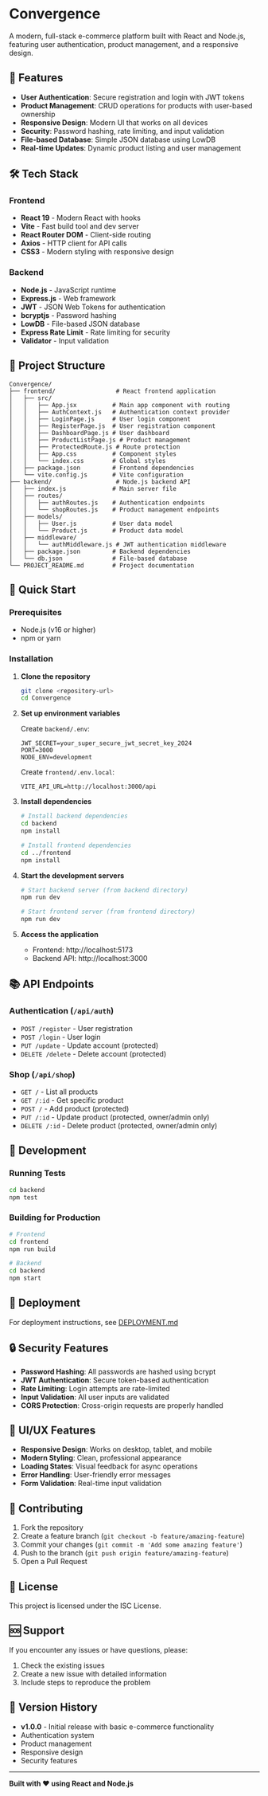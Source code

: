 # Convergence

A modern, full-stack e-commerce platform built with React and Node.js, featuring user authentication, product management, and a responsive design.

## 🚀 Features

- **User Authentication**: Secure registration and login with JWT tokens
- **Product Management**: CRUD operations for products with user-based ownership
- **Responsive Design**: Modern UI that works on all devices
- **Security**: Password hashing, rate limiting, and input validation
- **File-based Database**: Simple JSON database using LowDB
- **Real-time Updates**: Dynamic product listing and user management

## 🛠️ Tech Stack

### Frontend
- **React 19** - Modern React with hooks
- **Vite** - Fast build tool and dev server
- **React Router DOM** - Client-side routing
- **Axios** - HTTP client for API calls
- **CSS3** - Modern styling with responsive design

### Backend
- **Node.js** - JavaScript runtime
- **Express.js** - Web framework
- **JWT** - JSON Web Tokens for authentication
- **bcryptjs** - Password hashing
- **LowDB** - File-based JSON database
- **Express Rate Limit** - Rate limiting for security
- **Validator** - Input validation

## 📁 Project Structure

```
Convergence/
├── frontend/                 # React frontend application
│   ├── src/
│   │   ├── App.jsx          # Main app component with routing
│   │   ├── AuthContext.js   # Authentication context provider
│   │   ├── LoginPage.js     # User login component
│   │   ├── RegisterPage.js  # User registration component
│   │   ├── DashboardPage.js # User dashboard
│   │   ├── ProductListPage.js # Product management
│   │   ├── ProtectedRoute.js # Route protection
│   │   ├── App.css          # Component styles
│   │   └── index.css        # Global styles
│   ├── package.json         # Frontend dependencies
│   └── vite.config.js       # Vite configuration
├── backend/                  # Node.js backend API
│   ├── index.js             # Main server file
│   ├── routes/
│   │   ├── authRoutes.js    # Authentication endpoints
│   │   └── shopRoutes.js    # Product management endpoints
│   ├── models/
│   │   ├── User.js          # User data model
│   │   └── Product.js       # Product data model
│   ├── middleware/
│   │   └── authMiddleware.js # JWT authentication middleware
│   ├── package.json         # Backend dependencies
│   └── db.json              # File-based database
└── PROJECT_README.md        # Project documentation
```

## 🚀 Quick Start

### Prerequisites
- Node.js (v16 or higher)
- npm or yarn

### Installation

1. **Clone the repository**
   ```bash
   git clone <repository-url>
   cd Convergence
   ```

2. **Set up environment variables**
   
   Create `backend/.env`:
   ```env
   JWT_SECRET=your_super_secure_jwt_secret_key_2024
   PORT=3000
   NODE_ENV=development
   ```
   
   Create `frontend/.env.local`:
   ```env
   VITE_API_URL=http://localhost:3000/api
   ```

3. **Install dependencies**
   ```bash
   # Install backend dependencies
   cd backend
   npm install
   
   # Install frontend dependencies
   cd ../frontend
   npm install
   ```

4. **Start the development servers**
   ```bash
   # Start backend server (from backend directory)
   npm run dev
   
   # Start frontend server (from frontend directory)
   npm run dev
   ```

5. **Access the application**
   - Frontend: http://localhost:5173
   - Backend API: http://localhost:3000

## 📚 API Endpoints

### Authentication (`/api/auth`)
- `POST /register` - User registration
- `POST /login` - User login
- `PUT /update` - Update account (protected)
- `DELETE /delete` - Delete account (protected)

### Shop (`/api/shop`)
- `GET /` - List all products
- `GET /:id` - Get specific product
- `POST /` - Add product (protected)
- `PUT /:id` - Update product (protected, owner/admin only)
- `DELETE /:id` - Delete product (protected, owner/admin only)

## 🔧 Development

### Running Tests
```bash
cd backend
npm test
```

### Building for Production
```bash
# Frontend
cd frontend
npm run build

# Backend
cd backend
npm start
```

## 🚀 Deployment

For deployment instructions, see [DEPLOYMENT.md](./DEPLOYMENT.md)

## 🔒 Security Features

- **Password Hashing**: All passwords are hashed using bcrypt
- **JWT Authentication**: Secure token-based authentication
- **Rate Limiting**: Login attempts are rate-limited
- **Input Validation**: All user inputs are validated
- **CORS Protection**: Cross-origin requests are properly handled

## 🎨 UI/UX Features

- **Responsive Design**: Works on desktop, tablet, and mobile
- **Modern Styling**: Clean, professional appearance
- **Loading States**: Visual feedback for async operations
- **Error Handling**: User-friendly error messages
- **Form Validation**: Real-time input validation

## 🤝 Contributing

1. Fork the repository
2. Create a feature branch (`git checkout -b feature/amazing-feature`)
3. Commit your changes (`git commit -m 'Add some amazing feature'`)
4. Push to the branch (`git push origin feature/amazing-feature`)
5. Open a Pull Request

## 📝 License

This project is licensed under the ISC License.

## 🆘 Support

If you encounter any issues or have questions, please:
1. Check the existing issues
2. Create a new issue with detailed information
3. Include steps to reproduce the problem

## 🔄 Version History

- **v1.0.0** - Initial release with basic e-commerce functionality
- Authentication system
- Product management
- Responsive design
- Security features

---

**Built with ❤️ using React and Node.js** 